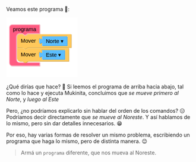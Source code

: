 <gs-toolbox toolbox-url="https://raw.githubusercontent.com/MumukiProject/mumuki-guia-gobstones-primeros-programas-kids/master/toolbox.xml"></gs-toolbox>

Veamos este programa :eyes::

<img src="https://raw.githubusercontent.com/MumukiProject/mumuki-guia-gobstones-primeros-programas-kids/master/images/opcion3_1523542688151.png" alt="opcion3_1523542688151.png" width="auto" height="auto">

¿Qué dirías que hace? :thought_balloon: Si leemos el programa de arriba hacia abajo, tal como lo hace y ejecuta Mukinita, concluimos que _se mueve primero al Norte_, y _luego al Este_
 
Pero, ¿no podríamos explicarlo sin hablar del orden de los comandos? :expressionless: Podríamos decir directamente que  _se mueve al Noreste_. Y así hablamos de lo mismo, pero sin dar detalles innecesarios. :grin: 

Por eso, hay varias formas de resolver un mismo problema, escribiendo un programa que haga lo mismo, pero de distinta manera. :wink:

> Armá un `programa` diferente, que nos mueva al Noreste.
